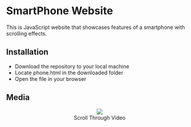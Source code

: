 <h1>SmartPhone Website</h1>
This is JavaScript website that showcases features of a smartphone with scrolling effects.
<h2>Installation</h2>
<ul>
	<li>Download the repository to your local machine</li>
	<li>Locate phone.html in the downloaded folder</li>
	<li>Open the file in your browser</li>
</ul>
<h2>Media</h2>
<p align="center">
  <img src="/github/main.gif">
  <br>Scroll Through Video
</p>
